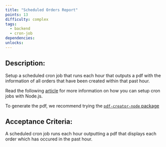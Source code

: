 ```yaml
---
title: "Scheduled Orders Report"
points: 13
difficulty: complex
tags:
  - backend
  - cron-job
dependencies:
unlocks:
---
```


## Description:

Setup a scheduled cron job that runs each hour that outputs a pdf with the information of all orders that have been created within that past hour.

Read the following [article](https://www.digitalocean.com/community/tutorials/nodejs-cron-jobs-by-examples) for more information on how you can setup cron jobs with Node.js.

To generate the pdf, we recommend trying the [`pdf-creator-node` package](https://www.npmjs.com/package/pdf-creator-node)

## Acceptance Criteria:

A scheduled cron job runs each hour outputting a pdf that displays each order which has occured in the past hour.
